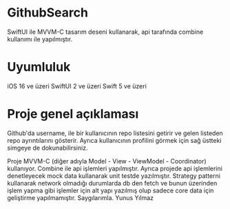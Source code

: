 # GithubSearch
SwiftUI ile MVVM-C tasarım deseni kullanarak, api tarafında combine kullanımı ile yapılmıştır.
# Uyumluluk
iOS 16 ve üzeri
SwiftUI 2 ve üzeri
Swift 5 ve üzeri
# Proje genel açıklaması
Github'da username, ile bir kullanıcının repo listesini getirir ve gelen listeden repo ayrıntılarını gösterir. Ayrıca kullanıcının profilini görmek için sağ üstteki simgeye de dokunabilirsiniz.

Proje MVVM-C (diğer adıyla Model - View - ViewModel - Coordinator) kullanıyor. Combine ile api işlemleri yapılmıştır. Ayrıca projede api işlemlerini denetleyecek mock data kullanarak unit testde yazılmıştır. Strategy patterni kullanarak network olmadığı durumlarda db den fetch ve bunun üzerinden işlem yapma gibi işlemler için alt yapı yazılmış olup sadece core data için geliştirme yapılmamıştır.
Saygılarımla. 
Yunus Yılmaz
